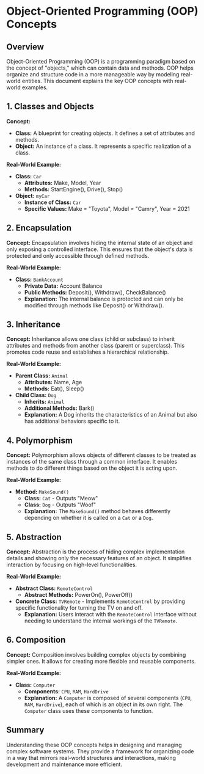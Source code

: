 # Object-Oriented Programming (OOP) Concepts

## Overview

Object-Oriented Programming (OOP) is a programming paradigm based on the concept of "objects," which can contain data and methods. OOP helps organize and structure code in a more manageable way by modeling real-world entities. This document explains the key OOP concepts with real-world examples.

## 1. Classes and Objects

**Concept:**
- **Class:** A blueprint for creating objects. It defines a set of attributes and methods.
- **Object:** An instance of a class. It represents a specific realization of a class.

**Real-World Example:**
- **Class:** `Car`
  - **Attributes:** Make, Model, Year
  - **Methods:** StartEngine(), Drive(), Stop()
- **Object:** `myCar`
  - **Instance of Class:** `Car`
  - **Specific Values:** Make = "Toyota", Model = "Camry", Year = 2021

## 2. Encapsulation

**Concept:**
Encapsulation involves hiding the internal state of an object and only exposing a controlled interface. This ensures that the object's data is protected and only accessible through defined methods.

**Real-World Example:**
- **Class:** `BankAccount`
  - **Private Data:** Account Balance
  - **Public Methods:** Deposit(), Withdraw(), CheckBalance()
  - **Explanation:** The internal balance is protected and can only be modified through methods like Deposit() or Withdraw().

## 3. Inheritance

**Concept:**
Inheritance allows one class (child or subclass) to inherit attributes and methods from another class (parent or superclass). This promotes code reuse and establishes a hierarchical relationship.

**Real-World Example:**
- **Parent Class:** `Animal`
  - **Attributes:** Name, Age
  - **Methods:** Eat(), Sleep()
- **Child Class:** `Dog`
  - **Inherits:** `Animal`
  - **Additional Methods:** Bark()
  - **Explanation:** A Dog inherits the characteristics of an Animal but also has additional behaviors specific to it.

## 4. Polymorphism

**Concept:**
Polymorphism allows objects of different classes to be treated as instances of the same class through a common interface. It enables methods to do different things based on the object it is acting upon.

**Real-World Example:**
- **Method:** `MakeSound()`
  - **Class:** `Cat` - Outputs "Meow"
  - **Class:** `Dog` - Outputs "Woof"
  - **Explanation:** The `MakeSound()` method behaves differently depending on whether it is called on a `Cat` or a `Dog`.

## 5. Abstraction

**Concept:**
Abstraction is the process of hiding complex implementation details and showing only the necessary features of an object. It simplifies interaction by focusing on high-level functionalities.

**Real-World Example:**
- **Abstract Class:** `RemoteControl`
  - **Abstract Methods:** PowerOn(), PowerOff()
- **Concrete Class:** `TVRemote` - Implements `RemoteControl` by providing specific functionality for turning the TV on and off.
  - **Explanation:** Users interact with the `RemoteControl` interface without needing to understand the internal workings of the `TVRemote`.

## 6. Composition

**Concept:**
Composition involves building complex objects by combining simpler ones. It allows for creating more flexible and reusable components.

**Real-World Example:**
- **Class:** `Computer`
  - **Components:** `CPU`, `RAM`, `HardDrive`
  - **Explanation:** A `Computer` is composed of several components (`CPU`, `RAM`, `HardDrive`), each of which is an object in its own right. The `Computer` class uses these components to function.

## Summary

Understanding these OOP concepts helps in designing and managing complex software systems. They provide a framework for organizing code in a way that mirrors real-world structures and interactions, making development and maintenance more efficient.
